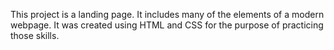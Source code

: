This project is a landing page. It includes many of the elements of a modern webpage. It was created using HTML and CSS for the purpose of practicing those skills.
